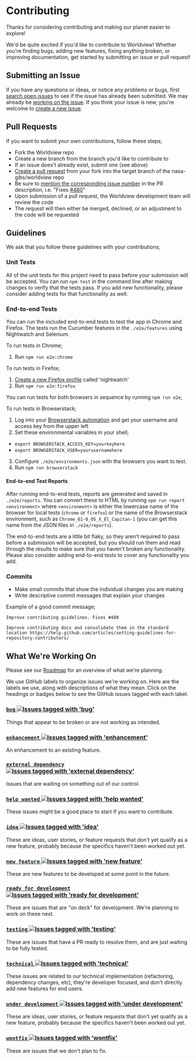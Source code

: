 # Contributing

Thanks for considering contributing and making our planet easier to explore!

We'd be quite excited if you'd like to contribute to Worldview! Whether you're finding bugs, adding new features, fixing anything broken, or improving documentation, get started by submitting an issue or pull request!

## Submitting an Issue

If you have any questions or ideas, or notice any problems or bugs, first [search open issues](https://github.com/nasa-gibs/worldview/issues) to see if the issue has already been submitted. We may already be [working on the issue](#what-were-working-on). If you think your issue is new, you're welcome to [create a new issue](https://github.com/nasa-gibs/worldview/issues/new).

## Pull Requests

If you want to submit your own contributions, follow these steps;

* Fork the Worldview repo
* Create a new branch from the branch you'd like to contribute to
* If an issue does't already exist, submit one (see above)
* [Create a pull request](https://help.github.com/articles/creating-a-pull-request/) from your fork into the target branch of the nasa-gibs/worldview repo
* Be sure to [mention the corresponding issue number](https://help.github.com/articles/closing-issues-using-keywords/) in the PR description, i.e. "Fixes [#480](https://github.com/nasa-gibs/worldview/issues/480)"
* Upon submission of a pull request, the Worldview development team will review the code
* The request will then either be merged, declined, or an adjustment to the code will be requested

## Guidelines

We ask that you follow these guidelines with your contributions;

### Unit Tests

All of the unit tests for this project need to pass before your submission will be accepted. You can run `npm test` in the command line after making changes to verify that the tests pass. If you add new functionality, please consider adding tests for that functionality as well.

### End-to-end Tests

You can run the included end-to-end tests to test the app in Chrome and Firefox. The tests run the Cucumber features in the `./e2e/features` using Nightwatch and Selenium.

To run tests in Chrome;

1) Run `npm run e2e:chrome`

To run tests in Firefox;

1) [Create a new Firefox profile](https://developer.mozilla.org/en-US/Firefox/Multiple_profiles) called 'nightwatch'
2) Run `npm run e2e:firefox`

You can run tests for both browsers in sequence by running `npm run e2e`,

To run tests in Browserstack;

1) Log into your [Browserstack automation](https://www.browserstack.com/automate) and get your username and access key from the upper left
2) Set these environmental variables in your shell;
 - `export BROWSERSTACK_ACCESS_KEY=yourkeyhere`
 - `export BROWSERSTACK_USER=yourusernamehere`
3) Configure `./e2e/environments.json` with the browsers you want to test.
4) Run `npm run browserstack`

#### End-to-end Test Reports

After running end-to-end tests, reports are generated and saved in `./e2e/reports`. You can convert these to HTML by running `npm run report <environment>` where `<environment>` is either the lowercase name of the browser for local tests (`chrome` or `firefox`) or the name of the Browserstack environment, such as `Chrome_61-0_OS_X_El_Capitan-1` (you can get this name from the JSON files in `./e2e/reports`).

The end-to-end tests are a little bit flaky, so they aren't required to pass before a submission will be accepted, but you should run them and read through the results to make sure that you haven't broken any functionality. Please also consider adding end-to-end tests to cover any functionality you add.

### Commits

* Make small commits that show the individual changes you are making
* Write descriptive commit messages that explain your changes

Example of a good commit message;

```
Improve contributing guidelines. Fixes #480

Improve contributing docs and consolidate them in the standard location https://help.github.com/articles/setting-guidelines-for-repository-contributors/
```

## What We're Working On

Please see our [Roadmap](https://github.com/nasa-gibs/worldview/projects/7) for an overview of what we're planning.

We use GitHub labels to organize issues we're working on. Here are the labels we use, along with descriptions of what they mean. Click on the headings or badges below to see the GitHub issues tagged with each label.

### [`bug` ![Issues tagged with 'bug'](https://img.shields.io/github/issues-raw/nasa-gibs/worldview/bug.svg)](https://github.com/nasa-gibs/worldview/issues?q=is%3Aopen+is%3Aissue+label%3Abug)

Things that appear to be broken or are not working as intended.

### [`enhancement` ![Issues tagged with 'enhancement' ](https://img.shields.io/github/issues-raw/nasa-gibs/worldview/enhancement.svg)](https://github.com/nasa-gibs/worldview/issues?q=is%3Aopen+is%3Aissue+label%3Aenhancement)

An enhancement to an existing feature.

### [`external dependency` ![Issues tagged with 'external dependency'](https://img.shields.io/github/issues-raw/nasa-gibs/worldview/%22external%20dependency%22.svg)](https://github.com/nasa-gibs/worldview/issues?q=is%3Aopen%20is%3Aissue%20label%3A%22external%20dependency%22)

Issues that are waiting on something out of our control.

### [`help wanted` ![Issues tagged with 'help wanted'](https://img.shields.io/github/issues-raw/nasa-gibs/worldview/%22help%20wanted%22.svg)](https://github.com/nasa-gibs/worldview/issues?q=is%3Aopen+is%3Aissue+label%3A%22help%20wanted%22)

These issues might be a good place to start if you want to contribute.

### [`idea` ![Issues tagged with 'idea'](https://img.shields.io/github/issues-raw/nasa-gibs/worldview/idea.svg)](https://github.com/nasa-gibs/worldview/issues?q=is%3Aopen+is%3Aissue+label%3Aidea)

These are ideas, user stories, or feature requests that don't yet qualify as a new feature, probably because the specifics haven't been worked out yet.

### [`new feature` ![Issues tagged with 'new feature'](https://img.shields.io/github/issues-raw/nasa-gibs/worldview/%22new%20feature%22.svg)](https://github.com/nasa-gibs/worldview/issues?q=is%3Aopen+is%3Aissue+label%3A%22new%20feature%22)

These are new features to be developed at some point in the future.

### [`ready for development` ![Issues tagged with 'ready for development'](https://img.shields.io/github/issues-raw/nasa-gibs/worldview/%22ready%20for%20development%22.svg)](https://github.com/nasa-gibs/worldview/issues?q=is%3Aopen+is%3Aissue+label%3A%22ready%20for%20development%22)

These are issues that are "on deck" for development. We're planning to work on these next.

### [`testing` ![Issues tagged with 'testing'](https://img.shields.io/github/issues-raw/nasa-gibs/worldview/testing.svg)](https://github.com/nasa-gibs/worldview/issues?q=is%3Aopen+is%3Aissue+label%3Atesting)

These are issues that have a PR ready to resolve them, and are just waiting to be fully tested.

### [`technical` ![Issues tagged with 'technical'](https://img.shields.io/github/issues-raw/nasa-gibs/worldview/technical.svg)](https://github.com/nasa-gibs/worldview/issues?q=is%3Aopen+is%3Aissue+label%3Atechnical)

These issues are related to our technical implementation (refactoring, dependency changes, etc), they're developer focused, and don't directly add new features for end users.

### [`under development` ![Issues tagged with 'under development'](https://img.shields.io/github/issues-raw/nasa-gibs/worldview/%22under%20development%22.svg)](https://github.com/nasa-gibs/worldview/issues?q=is%3Aopen+is%3Aissue+label%3A%22under%20development%22)

These are ideas, user stories, or feature requests that don't yet qualify as a new feature, probably because the specifics haven't been worked out yet.

### [`wontfix` ![Issues tagged with 'wontfix'](https://img.shields.io/github/issues-raw/nasa-gibs/worldview/wontfix.svg)](https://github.com/nasa-gibs/worldview/issues?q=is%3Aopen+is%3Aissue+label%3Awontfix)

These are issues that we don't plan to fix.
